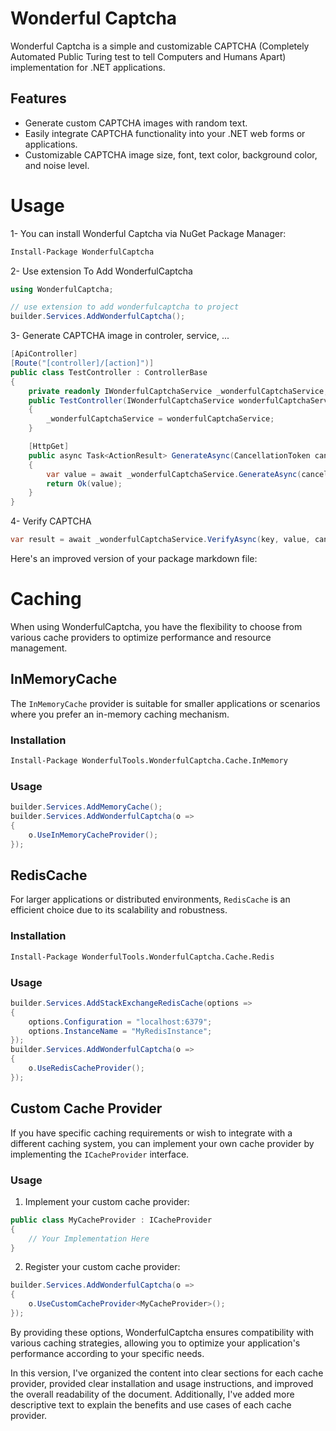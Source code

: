 
# Wonderful Captcha

Wonderful Captcha is a simple and customizable CAPTCHA (Completely Automated Public Turing test to tell Computers and Humans Apart) implementation for .NET applications.

## Features




- Generate custom CAPTCHA images with random text.
- Easily integrate CAPTCHA functionality into your .NET web forms or applications.
- Customizable CAPTCHA image size, font, text color, background color, and noise level.

# Usage

1- You can install Wonderful Captcha via NuGet Package Manager:

```bash
Install-Package WonderfulCaptcha
```
2- Use extension To Add WonderfulCaptcha
```csharp
using WonderfulCaptcha;

// use extension to add wonderfulcaptcha to project
builder.Services.AddWonderfulCaptcha();
```
3- Generate CAPTCHA image in controler, service, ...


```csharp
[ApiController]
[Route("[controller]/[action]")]
public class TestController : ControllerBase
{
    private readonly IWonderfulCaptchaService _wonderfulCaptchaService;
    public TestController(IWonderfulCaptchaService wonderfulCaptchaService)
    {
        _wonderfulCaptchaService = wonderfulCaptchaService;
    }

    [HttpGet]
    public async Task<ActionResult> GenerateAsync(CancellationToken cancellationToken)
    {
        var value = await _wonderfulCaptchaService.GenerateAsync(cancellationToken: cancellationToken);
        return Ok(value);
    }
}
```
4- Verify CAPTCHA
```csharp
var result = await _wonderfulCaptchaService.VerifyAsync(key, value, cancellationToken);
```

Here's an improved version of your package markdown file:

# Caching

When using WonderfulCaptcha, you have the flexibility to choose from various cache providers to optimize performance and resource management.

## InMemoryCache

The `InMemoryCache` provider is suitable for smaller applications or scenarios where you prefer an in-memory caching mechanism.

### Installation

```bash
Install-Package WonderfulTools.WonderfulCaptcha.Cache.InMemory
```

### Usage

```csharp
builder.Services.AddMemoryCache();
builder.Services.AddWonderfulCaptcha(o =>
{
    o.UseInMemoryCacheProvider();
});
```

## RedisCache

For larger applications or distributed environments, `RedisCache` is an efficient choice due to its scalability and robustness.

### Installation

```bash
Install-Package WonderfulTools.WonderfulCaptcha.Cache.Redis
```

### Usage

```csharp
builder.Services.AddStackExchangeRedisCache(options =>
{
    options.Configuration = "localhost:6379";
    options.InstanceName = "MyRedisInstance"; 
});
builder.Services.AddWonderfulCaptcha(o =>
{
    o.UseRedisCacheProvider();
});
```

## Custom Cache Provider

If you have specific caching requirements or wish to integrate with a different caching system, you can implement your own cache provider by implementing the `ICacheProvider` interface.

### Usage

1. Implement your custom cache provider:

```csharp
public class MyCacheProvider : ICacheProvider
{
    // Your Implementation Here
}
```

2. Register your custom cache provider:

```csharp
builder.Services.AddWonderfulCaptcha(o =>
{
    o.UseCustomCacheProvider<MyCacheProvider>();
});
```

By providing these options, WonderfulCaptcha ensures compatibility with various caching strategies, allowing you to optimize your application's performance according to your specific needs.

In this version, I've organized the content into clear sections for each cache provider, provided clear installation and usage instructions, and improved the overall readability of the document. Additionally, I've added more descriptive text to explain the benefits and use cases of each cache provider.

